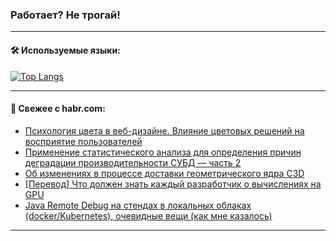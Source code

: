 ### Работает? Не трогай!

---
<!--
#### 🛠️ Technical stack:

![Java](https://img.shields.io/badge/Java-informational?logo=Oracle&style=flat&logoColor=white&color=FF4500)
![Kotlin](https://img.shields.io/badge/Kotlin-informational?logo=Kotlin&style=flat&logoColor=white&color=774D97)
![TS](https://img.shields.io/badge/TypeScript-informational?logo=typeScript&style=flat&logoColor=black&color=017acc)
![Python](https://img.shields.io/badge/Python-informational?logo=Python&style=flat&logoColor=black&color=ffdd54) <br>
![Spring](https://img.shields.io/badge/Spring-informational?logo=Spring&style=flat&logoColor=white&color=6DB33F) 
![SpringBoot](https://img.shields.io/badge/SpringBoot-informational?logo=SpringBoot&style=flat&logoColor=white&color=6DB33F)
![Nest](https://img.shields.io/badge/NestJS-informational?logo=NestJS&style=flat&logoColor=white&color=E0234E) 
![NodeJS](https://img.shields.io/badge/NodeJS-informational?logo=node.js&style=flat&logoColor=white&color=70A760)<br>
![PostgreSQL](https://img.shields.io/badge/PostgreSQL-informational?logo=PostgreSQL&style=flat&logoColor=white&color=DAA520)
![MongoDB](https://img.shields.io/badge/MongoDB-informational?logo=MongoDB&style=flat&logoColor=white&color=870000)
![Apache](https://img.shields.io/badge/Apache-informational?logo=apache&style=flat&logoColor=white&color=f74e28)

___ 
-->

#### 🛠️ Используемые языки:

[![Top Langs](https://github-readme-stats-u2qms2cxw-advtsettinggmailcoms-projects.vercel.app/api/top-langs/?username=zloylis&langs_count=10&hide_title=true&title_color=e6edf3&size_weight=0.5&count_weight=0.5&layout=compact&hide_progress=true&hide_border=true&theme=dracula)](https://github.com/zloylis)

<!---


####  :octocat:&nbsp;&nbsp; Статистика:

![GitHub stats](https://github-readme-stats-u2qms2cxw-advtsettinggmailcoms-projects.vercel.app/api?username=zloylis&show_icons=true&hide_border=true&theme=dracula&title_color=e6edf3&include_all_commits=true&count_private=true&hide_rank=false&hide_title=true&rank_icon=github)
-->
---

#### 💬 Свежее с habr.com:

<!-- BLOG-POST-LIST:START -->
- [Психология цвета в веб-дизайне. Влияние цветовых решений на восприятие пользователей](https://habr.com/ru/articles/844274/?utm_source=habrahabr&utm_medium=rss&utm_campaign=844274)
- [Применение статистического анализа для определения причин деградации производительности СУБД — часть 2](https://habr.com/ru/articles/844268/?utm_source=habrahabr&utm_medium=rss&utm_campaign=844268)
- [Об изменениях в процессе доставки геометрического ядра C3D](https://habr.com/ru/articles/826760/?utm_source=habrahabr&utm_medium=rss&utm_campaign=826760)
- [[Перевод] Что должен знать каждый разработчик о вычислениях на GPU](https://habr.com/ru/companies/otus/articles/844260/?utm_source=habrahabr&utm_medium=rss&utm_campaign=844260)
- [Java Remote Debug на стендах в локальных облаках &lpar;docker/Kubernetes&rpar;, очевидные вещи &lpar;как мне казалось&rpar;](https://habr.com/ru/articles/844250/?utm_source=habrahabr&utm_medium=rss&utm_campaign=844250)
<!-- BLOG-POST-LIST:END -->

---
